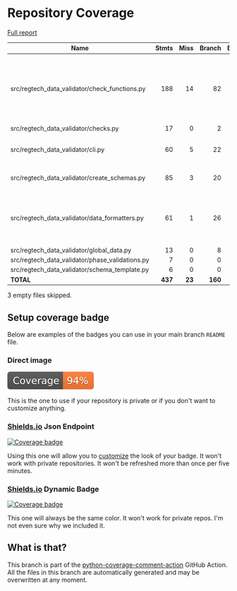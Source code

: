 # Repository Coverage

[Full report](https://htmlpreview.github.io/?https://github.com/cfpb/regtech-data-validator/blob/python-coverage-comment-action-data/htmlcov/index.html)

| Name                                               |    Stmts |     Miss |   Branch |   BrPart |   Cover |   Missing |
|--------------------------------------------------- | -------: | -------: | -------: | -------: | ------: | --------: |
| src/regtech\_data\_validator/check\_functions.py   |      188 |       14 |       82 |        0 |     91% |63-67, 119-129, 283-284, 305-306, 428-429 |
| src/regtech\_data\_validator/checks.py             |       17 |        0 |        2 |        0 |    100% |           |
| src/regtech\_data\_validator/cli.py                |       60 |        5 |       22 |        2 |     91% |87-88, 109-110, 119 |
| src/regtech\_data\_validator/create\_schemas.py    |       85 |        3 |       20 |        3 |     94% |140, 145, 165 |
| src/regtech\_data\_validator/data\_formatters.py   |       61 |        1 |       26 |        4 |     94% |109->156, 128->132, 146->148, 152 |
| src/regtech\_data\_validator/global\_data.py       |       13 |        0 |        8 |        0 |    100% |           |
| src/regtech\_data\_validator/phase\_validations.py |        7 |        0 |        0 |        0 |    100% |           |
| src/regtech\_data\_validator/schema\_template.py   |        6 |        0 |        0 |        0 |    100% |           |
|                                          **TOTAL** |  **437** |   **23** |  **160** |    **9** | **93%** |           |

3 empty files skipped.


## Setup coverage badge

Below are examples of the badges you can use in your main branch `README` file.

### Direct image

[![Coverage badge](https://raw.githubusercontent.com/cfpb/regtech-data-validator/python-coverage-comment-action-data/badge.svg)](https://htmlpreview.github.io/?https://github.com/cfpb/regtech-data-validator/blob/python-coverage-comment-action-data/htmlcov/index.html)

This is the one to use if your repository is private or if you don't want to customize anything.

### [Shields.io](https://shields.io) Json Endpoint

[![Coverage badge](https://img.shields.io/endpoint?url=https://raw.githubusercontent.com/cfpb/regtech-data-validator/python-coverage-comment-action-data/endpoint.json)](https://htmlpreview.github.io/?https://github.com/cfpb/regtech-data-validator/blob/python-coverage-comment-action-data/htmlcov/index.html)

Using this one will allow you to [customize](https://shields.io/endpoint) the look of your badge.
It won't work with private repositories. It won't be refreshed more than once per five minutes.

### [Shields.io](https://shields.io) Dynamic Badge

[![Coverage badge](https://img.shields.io/badge/dynamic/json?color=brightgreen&label=coverage&query=%24.message&url=https%3A%2F%2Fraw.githubusercontent.com%2Fcfpb%2Fregtech-data-validator%2Fpython-coverage-comment-action-data%2Fendpoint.json)](https://htmlpreview.github.io/?https://github.com/cfpb/regtech-data-validator/blob/python-coverage-comment-action-data/htmlcov/index.html)

This one will always be the same color. It won't work for private repos. I'm not even sure why we included it.

## What is that?

This branch is part of the
[python-coverage-comment-action](https://github.com/marketplace/actions/python-coverage-comment)
GitHub Action. All the files in this branch are automatically generated and may be
overwritten at any moment.